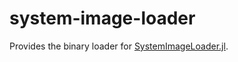# system-image-loader

Provides the binary loader for [SystemImageLoader.jl](https://github.com/MichaelHatherly/SystemImageLoader.jl).
